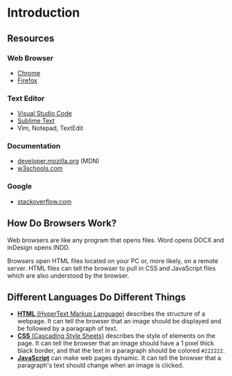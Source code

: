 # Introduction

## Resources

### Web Browser

* [Chrome](https://www.google.com/chrome/)
* [Firefox](https://www.mozilla.org/en-US/firefox/new/)

### Text Editor

* [Visual Studio Code](https://code.visualstudio.com/)
* [Sublime Text](https://www.sublimetext.com/)
* Vim, Notepad, TextEdit

### Documentation

* [developer.mozilla.org](https://developer.mozilla.org/en-US/) (MDN)
* [w3schools.com](https://www.w3schools.com/)

### Google

* [stackoverflow.com](https://stackoverflow.com/)

## How Do Browsers Work?

Web browsers are like any program that opens files. Word opens DOCX and InDesign opens INDD.

Browsers open HTML files located on your PC or, more likely, on a remote server. HTML files can tell the browser to pull in CSS and JavaScript files which are also understood by the browser.

## Different Languages Do Different Things

* [__HTML__ (HyperText Markup Language)](https://en.wikipedia.org/wiki/HTML) describes the structure of a webpage. It can tell the browser that an image should be displayed and be followed by a paragraph of text.
* [__CSS__ (Cascading Style Sheets)](https://en.wikipedia.org/wiki/Cascading_Style_Sheets) describes the style of elements on the page. It can tell the browser that an image should have a 1 pixel thick black border, and that the text in a paragraph should be colored `#222222`.
* [__JavaScript__](https://en.wikipedia.org/wiki/JavaScript) can make web pages dynamic. It can tell the browser that a paragraph's text should change when an image is clicked.
